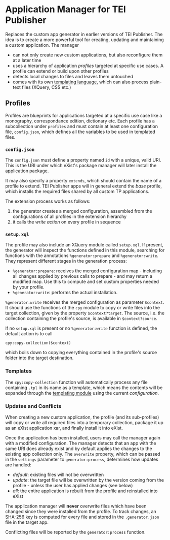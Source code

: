 # Application Manager for TEI Publisher

Replaces the custom app generator in earlier versions of TEI Publisher. The idea is to create a more powerful tool for creating, updating and maintaining a custom application. The manager

* can not only create new custom applications, but also reconfigure them at a later time
* uses a hierarchy of application *profiles* targeted at specific use cases. A profile can extend or build upon other profiles
* detects local changes to files and leaves them untouched
* comes with its own [templating language](templating.md), which can also process plain-text files (XQuery, CSS etc.)

## Profiles

Profiles are blueprints for applications targeted at a specific use case like a monography, correspondance edition, dictionary etc. Each profile has a subcollection under `profiles` and must contain at least one configuration file, `config.json`, which defines all the variables to be used in templated files.

### `config.json`

The `config.json` must define a property named `id` with a unique, valid URI. This is the URI under which eXist's package manager will later install the application package.

It may also specify a property `extends`, which should contain the name of a profile to extend. TEI Publisher apps will in general extend the *base* profile, which installs the required files shared by all custom TP applications.

The extension process works as follows:

1. the generator creates a merged configuration, assembled from the configurations of all profiles in the extension hierarchy
2. it calls the *write action* on every profile in sequence

### `setup.xql`

The profile may also include an XQuery module called `setup.xql`. If present, the generator will inspect the functions defined in this module, searching for functions with the annotations `%generator:prepare` and `%generator:write`. They represent different stages in the generation process:

* `%generator:prepare`: receives the merged configuration map - including all changes applied by previous calls to prepare - and may return a modified map. Use this to compute and set custom properties needed by your profile.
* `%generator:write`: performs the actual installation.

`%generator:write` receives the merged configuration as parameter `$context`. It should use the functions of the `cpy` module to copy or write files into the target collection, given by the property `$context?target`. The source, i.e. the collection containing the profile's source, is available in `$context?source`.

If no `setup.xql` is present or no `%generator:write` function is defined, the default action is to call

```xquery
cpy:copy-collection($context)
```

which boils down to copying everything contained in the profile's source folder into the target destination.

### Templates

The `cpy:copy-collection` function will automatically process any file containing `.tpl` in its name as a template, which means the contents will be expanded through the [templating module](templating.md) using the current *configuration*.

### Updates and Conflicts

When creating a new custom application, the profile (and its sub-profiles) will copy or write all required files into a temporary collection, package it up as an eXist application xar, and finally install it into eXist.

Once the application has been installed, users may call the manager again with a modified configuration. The manager detects that an app with the same URI does already exist and by default applies the changes to the existing app collection only. The `overwrite` property, which can be passed in the `settings` parameter to `generator:process`, determines how updates are handled:

* *default*: existing files will not be overwritten
* *update*: the target file will be overwritten by the version coming from the profile - unless the user has applied changes (see below)
* *all*: the entire application is rebuilt from the profile and reinstalled into eXist

The application manager will **never** overwrite files which have been changed since they were installed from the profile. To track changes, an SHA-256 key is computed for every file and stored in the `.generator.json` file in the target app.

Conflicting files will be reported by the `generator:process` function.